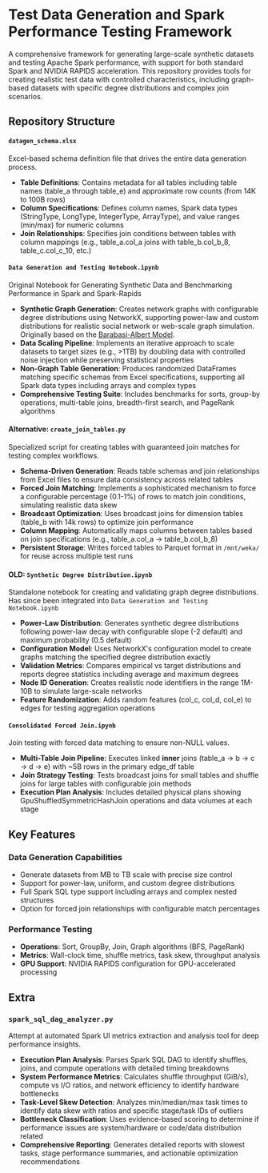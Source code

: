 # Test Data Generation and Spark Performance Testing Framework

A comprehensive framework for generating large-scale synthetic datasets and testing Apache Spark performance, with support for both standard Spark and NVIDIA RAPIDS acceleration. This repository provides tools for creating realistic test data with controlled characteristics, including graph-based datasets with specific degree distributions and complex join scenarios.

## Repository Structure

#### `datagen_schema.xlsx`
Excel-based schema definition file that drives the entire data generation process.
- **Table Definitions**: Contains metadata for all tables including table names (table_a through table_e) and approximate row counts (from 14K to 100B rows)
- **Column Specifications**: Defines column names, Spark data types (StringType, LongType, IntegerType, ArrayType), and value ranges (min/max) for numeric columns
- **Join Relationships**: Specifies join conditions between tables with column mappings (e.g., table_a.col_a joins with table_b.col_b_8, table_c.col_c_10, etc.)

#### `Data Generation and Testing Notebook.ipynb`
Original Notebook for Generating Synthetic Data and Benchmarking Performance in Spark and Spark-Rapids
- **Synthetic Graph Generation**: Creates network graphs with configurable degree distributions using NetworkX, supporting power-law and custom distributions for realistic social network or web-scale graph simulation. Originally based on the [Barabasi-Albert Model](https://en.wikipedia.org/wiki/Barab%C3%A1si%E2%80%93Albert_model).
- **Data Scaling Pipeline**: Implements an iterative approach to scale datasets to target sizes (e.g., >1TB) by doubling data with controlled noise injection while preserving statistical properties
- **Non-Graph Table Generation**: Produces randomized DataFrames matching specific schemas from Excel specifications, supporting all Spark data types including arrays and complex types
- **Comprehensive Testing Suite**: Includes benchmarks for sorts, group-by operations, multi-table joins, breadth-first search, and PageRank algorithms

#### Alternative: `create_join_tables.py`
Specialized script for creating tables with guaranteed join matches for testing complex workflows.
- **Schema-Driven Generation**: Reads table schemas and join relationships from Excel files to ensure data consistency across related tables
- **Forced Join Matching**: Implements a sophisticated mechanism to force a configurable percentage (0.1-1%) of rows to match join conditions, simulating realistic data skew
- **Broadcast Optimization**: Uses broadcast joins for dimension tables (table_b with 14k rows) to optimize join performance
- **Column Mapping**: Automatically maps columns between tables based on join specifications (e.g., table_a.col_a → table_b.col_b_8)
- **Persistent Storage**: Writes forced tables to Parquet format in `/mnt/weka/` for reuse across multiple test runs

#### OLD: `Synthetic Degree Distribution.ipynb`
Standalone notebook for creating and validating graph degree distributions. Has since been integrated into `Data Generation and Testing Notebook.ipynb`
- **Power-Law Distribution**: Generates synthetic degree distributions following power-law decay with configurable slope (-2 default) and maximum probability (0.5 default)
- **Configuration Model**: Uses NetworkX's configuration model to create graphs matching the specified degree distribution exactly
- **Validation Metrics**: Compares empirical vs target distributions and reports degree statistics including average and maximum degrees
- **Node ID Generation**: Creates realistic node identifiers in the range 1M-10B to simulate large-scale networks
- **Feature Randomization**: Adds random features (col_c, col_d, col_e) to edges for testing aggregation operations

#### `Consolidated Forced Join.ipynb`
Join testing with forced data matching to ensure non-NULL values.
- **Multi-Table Join Pipeline**: Executes linked __inner__ joins (table_a → b → c → d → e) with ~5B rows in the primary edge_df table
- **Join Strategy Testing**: Tests broadcast joins for small tables and shuffle joins for large tables with configurable join methods
- **Execution Plan Analysis**: Includes detailed physical plans showing GpuShuffledSymmetricHashJoin operations and data volumes at each stage

## Key Features

### Data Generation Capabilities
- Generate datasets from MB to TB scale with precise size control
- Support for power-law, uniform, and custom degree distributions
- Full Spark SQL type support including arrays and complex nested structures
- Option for forced join relationships with configurable match percentages

### Performance Testing
- **Operations**: Sort, GroupBy, Join, Graph algorithms (BFS, PageRank)
- **Metrics**: Wall-clock time, shuffle metrics, task skew, throughput analysis
- **GPU Support**: NVIDIA RAPIDS configuration for GPU-accelerated processing

## Extra

### `spark_sql_dag_analyzer.py`
Attempt at automated Spark UI metrics extraction and analysis tool for deep performance insights.
- **Execution Plan Analysis**: Parses Spark SQL DAG to identify shuffles, joins, and compute operations with detailed timing breakdowns
- **System Performance Metrics**: Calculates shuffle throughput (GiB/s), compute vs I/O ratios, and network efficiency to identify hardware bottlenecks
- **Task-Level Skew Detection**: Analyzes min/median/max task times to identify data skew with ratios and specific stage/task IDs of outliers
- **Bottleneck Classification**: Uses evidence-based scoring to determine if performance issues are system/hardware or code/data distribution related
- **Comprehensive Reporting**: Generates detailed reports with slowest tasks, stage performance summaries, and actionable optimization recommendations
